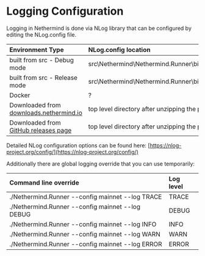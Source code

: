 # Logging Configuration

Logging in Nethermind is done via NLog library that can be configured by editing the NLog.config file.

| Environment Type | NLog.config location |
| :--- | :--- |
| built from src - Debug mode | src\Nethermind\Nethermind.Runner\bin\Debug\netcoreapp3.1\NLog.config |
| built from src - Release mode | src\Nethermind\Nethermind.Runner\bin\Release\netcoreapp3.1\NLog.config |
| Docker | ? |
| Downloaded from [downloads.nethermind.io](https://downloads.nethermind.io) | top level directory after unzipping the package |
| Downloaded from [GitHub releases page](https://github.com/NethermindEth/nethermind/releases) | top level directory after unzipping the package |

Detailed NLog configuration options can be found here: [https://nlog-project.org/config/](https://nlog-project.org/config/)

Additionally there are global logging override that you can use temporarily:

| Command line override | Log level |
| :--- | :--- |
| ./Nethermind.Runner --config mainnet --log TRACE | TRACE |
| ./Nethermind.Runner --config mainnet --log DEBUG | DEBUG |
| ./Nethermind.Runner --config mainnet --log INFO | INFO |
| ./Nethermind.Runner --config mainnet --log WARN | WARN |
| ./Nethermind.Runner --config mainnet --log ERROR | ERROR |

